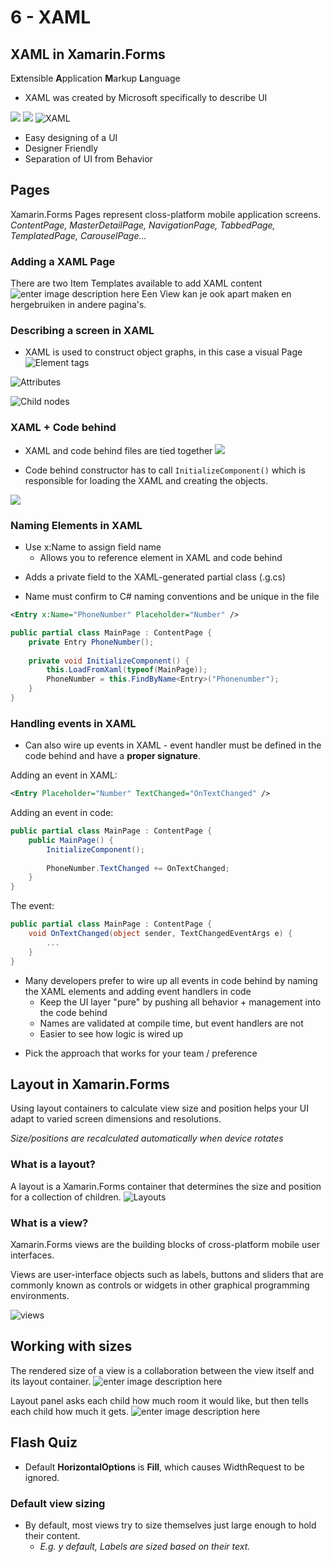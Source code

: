 # 6 - XAML
## XAML in Xamarin.Forms
E**x**tensible **A**pplication **M**arkup **L**anguage
- XAML was created by Microsoft specifically to describe UI

![](https://i.imgur.com/69Yi3cx.png)
![](https://i.imgur.com/eNY1NYt.png)
![XAML](https://i.imgur.com/XW7trfY.png)

- Easy designing of a UI
- Designer Friendly
- Separation of UI from Behavior

## Pages
Xamarin.Forms Pages represent closs-platform mobile application screens.
*ContentPage, MasterDetailPage, NavigationPage, TabbedPage, TemplatedPage, CarouselPage...*

### Adding a XAML Page
There are two Item Templates available to add XAML content
![enter image description here](https://i.imgur.com/RfEOKSi.png)
Een View kan je ook apart maken en hergebruiken in andere pagina's.

### Describing a screen in XAML
- XAML is used to construct object graphs, in this case a visual Page
![Element tags](https://i.imgur.com/7qFIa9b.png)

![Attributes](https://i.imgur.com/lAiRkO1.png)

![Child nodes](https://i.imgur.com/abApGdS.png)

### XAML + Code behind
- XAML and code behind files are tied together
![](https://i.imgur.com/9dTl4uS.png)

- Code behind constructor has to call ```InitializeComponent()``` which is responsible for loading the XAML and creating the objects.

![](https://i.imgur.com/ZXPOnl3.png)

### Naming Elements in XAML
- Use x:Name to assign field name
  - Allows you to reference element in XAML and code behind

+ Adds a private field to the XAML-generated partial class (.g.cs)

- Name must confirm to C# naming conventions and be unique in the file

```XML
<Entry x:Name="PhoneNumber" Placeholder="Number" />
```
```csharp
public partial class MainPage : ContentPage {
	private Entry PhoneNumber();
	
	private void InitializeComponent() {
		this.LoadFromXaml(typeof(MainPage));
		PhoneNumber = this.FindByName<Entry>("Phonenumber");
	}
}
```

### Handling events in XAML
- Can also wire up events in XAML - event handler must be defined in the code behind and have a **proper signature**.

Adding an event in XAML:
```XML
<Entry Placeholder="Number" TextChanged="OnTextChanged" />
```
Adding an event in code:
```csharp
public partial class MainPage : ContentPage {
	public MainPage() {
		InitializeComponent();
		
		PhoneNumber.TextChanged += OnTextChanged;
	}
}
```
The event:
```csharp
public partial class MainPage : ContentPage {
	void OnTextChanged(object sender, TextChangedEventArgs e) {
		...
	}
}
```

- Many developers prefer to wire up all events in code behind by naming the XAML elements and adding event handlers in code
  - Keep the UI layer "pure" by pushing all behavior + management into the code behind
  - Names are validated at compile time, but event handlers are not
  - Easier to see how logic is wired up

+ Pick the approach that works for your team / preference

## Layout in Xamarin.Forms
Using layout containers to calculate view size and position helps your UI adapt to varied screen dimensions and resolutions.

*Size/positions are recalculated automatically when device rotates*

### What is a layout?
A layout is a Xamarin.Forms container that determines the size and position for a collection of children.
![Layouts](https://i.imgur.com/cDOjC3j.png)

### What is a view?
Xamarin.Forms views are the building blocks of cross-platform mobile user interfaces.

Views are user-interface objects such as labels, buttons and sliders that are commonly known as controls or widgets in other graphical programming environments.

![views](https://i.imgur.com/k1HwGrD.png)

## Working with sizes
The rendered size of a view is a collaboration between the view itself and its layout container.
![enter image description here](https://i.imgur.com/2wAMIJb.png)

Layout panel asks each child how much room it would like, but then tells each child how much it gets.
![enter image description here](https://i.imgur.com/xaN0sQx.png)

## Flash Quiz
- Default **HorizontalOptions** is **Fill**, which causes WidthRequest to be ignored.

### Default view sizing
- By default, most views try to size themselves just large enough to hold their content.
  - *E.g. y default, Labels are sized based on their text.*
<!--stackedit_data:
eyJoaXN0b3J5IjpbNDI5MzA1NjAsLTExNjI5NDU3NjgsMTY4MT
U4ODA3NF19
-->